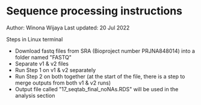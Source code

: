 # Sequence processing instructions
Author: Winona Wijaya
Last updated: 20 Jul 2022

Steps in Linux terminal
- Download fastq files from SRA (Bioproject number PRJNA848014) into a folder named "FASTQ"
- Separate v1 & v2 files
- Run Step 1 on v1 & v2 separately
- Run Step 2 on both together (at the start of the file, there is a step to merge outputs from both v1 & v2 runs)
- Output file called "17_seqtab_final_noNAs.RDS" will be used in the analysis section
